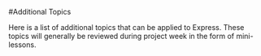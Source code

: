 #Additional Topics

Here is a list of additional topics that can be applied to Express. These topics will generally be reviewed during project week in the form of mini-lessons.
